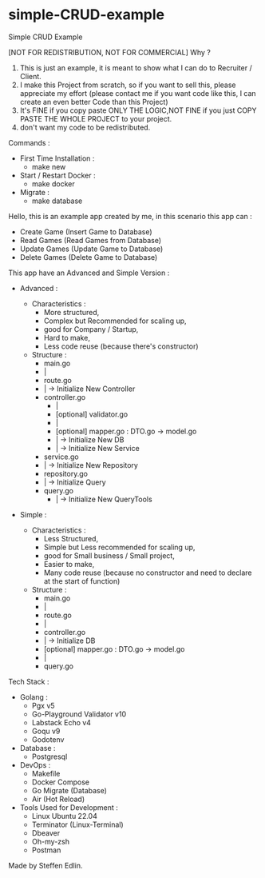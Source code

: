 # simple-CRUD-example
Simple CRUD Example

[NOT FOR REDISTRIBUTION, NOT FOR COMMERCIAL]
Why ?
1. This is just an example, it is meant to show what I can do to Recruiter / Client.
2. I make this Project from scratch, so if you want to sell this, please appreciate my effort (please contact me if you want code like this, I can create an even better Code than this Project)
3. It's FINE if you copy paste ONLY THE LOGIC,NOT FINE if you just COPY PASTE THE WHOLE PROJECT to your project.
4. don't want my code to be redistributed.

Commands :
- First Time Installation : 
  - make new
- Start / Restart Docker :
  - make docker
- Migrate :
  - make database

Hello, this is an example app created by me, in this scenario this app can :
- Create Game (Insert Game to Database)
- Read Games (Read Games from Database)
- Update Games (Update Game to Database)
- Delete Games (Delete Game to Database)

This app have an Advanced and Simple Version : 
- Advanced : 
  - Characteristics :
    - More structured, 
    - Complex but Recommended for scaling up, 
    - good for Company / Startup, 
    - Hard to make,
    - Less code reuse (because there's constructor)
  - Structure : 
    - main.go
    -  | 
    - route.go
    -  | -> Initialize New Controller
    - controller.go
        -  |
      - [optional] validator.go
      -  |
      - [optional] mapper.go : DTO.go -> model.go
      -  | -> Initialize New DB
      -  | -> Initialize New Service
    - service.go
    -  | -> Initialize New Repository
    - repository.go
    -  | -> Initialize Query
    - query.go
      -  | -> Initialize New QueryTools
  
- Simple :
  - Characteristics :
    - Less Structured, 
    - Simple but Less recommended for scaling up, 
    - good for Small business / Small project,
    - Easier to make,
    - Many code reuse (because no constructor and need to declare at the start of function)
  - Structure :
    - main.go
    -  |
    - route.go
    -  |
    - controller.go
    -  | -> Initialize DB 
    - [optional] mapper.go : DTO.go -> model.go
    -  |
    - query.go

Tech Stack :
- Golang :
  - Pgx v5
  - Go-Playground Validator v10
  - Labstack Echo v4
  - Goqu v9
  - Godotenv
- Database : 
  - Postgresql
- DevOps :
  - Makefile
  - Docker Compose
  - Go Migrate (Database)
  - Air (Hot Reload)
- Tools Used for Development :
  - Linux Ubuntu 22.04
  - Terminator (Linux-Terminal)
  - Dbeaver
  - Oh-my-zsh
  - Postman

Made by Steffen Edlin.
